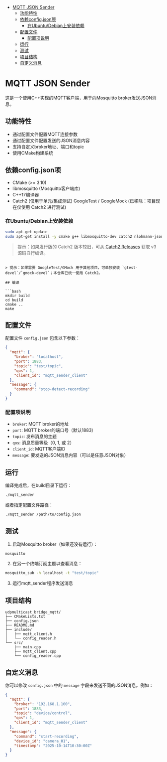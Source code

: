 - [MQTT JSON Sender](#mqtt-json-sender)
  - [功能特性](#功能特性)
  - [依赖config.json项](#依赖configjson项)
    - [在Ubuntu/Debian上安装依赖](#在ubuntudebian上安装依赖)
  - [配置文件](#配置文件)
    - [配置项说明](#配置项说明)
  - [运行](#运行)
  - [测试](#测试)
  - [项目结构](#项目结构)
  - [自定义消息](#自定义消息)

# MQTT JSON Sender

这是一个使用C++实现的MQTT客户端，用于向Mosquitto broker发送JSON消息。

## 功能特性

- 通过配置文件配置MQTT连接参数
- 通过配置文件配置发送的JSON消息内容
- 支持自定义broker地址、端口和topic
- 使用CMake构建系统

## 依赖config.json项

- CMake (>= 3.10)
- libmosquitto (Mosquitto客户端库)
- C++17编译器
- Catch2 (仅用于单元/集成测试)
GoogleTest / GoogleMock (已移除：项目现在仅使用 Catch2 进行测试)

### 在Ubuntu/Debian上安装依赖

```bash
sudo apt-get update
sudo apt-get install -y cmake g++ libmosquitto-dev catch2 nlohmann-json3-dev
```

> 提示：如果发行版的 Catch2 版本较旧，可从 [Catch2 Releases](https://github.com/catchorg/Catch2/releases) 获取 v3 源码自行编译。
```

> 提示：如果需要 GoogleTest/GMock 用于其他项目，可单独安装 `gtest-devel`/`gmock-devel`；本仓库已统一使用 Catch2。

## 编译

```bash
mkdir build
cd build
cmake ..
make
```

## 配置文件

配置文件 `config.json` 包含以下参数：

```json
{
  "mqtt": {
    "broker": "localhost",
    "port": 1883,
    "topic": "test/topic",
    "qos": 1,
    "client_id": "mqtt_sender_client"
  },
  "message": {
    "command": "stop-detect-recording"
  }
}
```

### 配置项说明

- `broker`: MQTT broker的地址
- `port`: MQTT broker的端口号（默认1883）
- `topic`: 发布消息的主题
- `qos`: 消息质量等级（0, 1, 或 2）
- `client_id`: MQTT客户端ID
- `message`: 要发送的JSON消息内容（可以是任意JSON对象）

## 运行

编译完成后，在build目录下运行：

```bash
./mqtt_sender
```

或者指定配置文件路径：

```bash
./mqtt_sender /path/to/config.json
```

## 测试

1. 启动Mosquitto broker（如果还没有运行）：

```bash
mosquitto
```

2. 在另一个终端订阅主题以查看消息：

```bash
mosquitto_sub -h localhost -t "test/topic"
```

3. 运行mqtt_sender程序发送消息

## 项目结构

```
udpmulticast_bridge_mqtt/
├── CMakeLists.txt
├── config.json
├── README.md
├── include/
│   ├── mqtt_client.h
│   └── config_reader.h
└── src/
    ├── main.cpp
    ├── mqtt_client.cpp
    └── config_reader.cpp
```

## 自定义消息

你可以修改 `config.json` 中的 `message` 字段来发送不同的JSON消息。例如：

```json
{
  "mqtt": {
    "broker": "192.168.1.100",
    "port": 1883,
    "topic": "device/control",
    "qos": 1,
    "client_id": "mqtt_sender_client"
  },
  "message": {
    "command": "start-recording",
    "device_id": "camera_01",
    "timestamp": "2025-10-14T10:30:00Z"
  }
}
```
